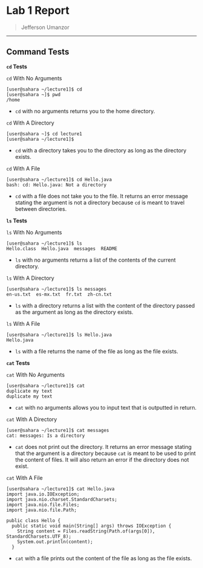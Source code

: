 # Lab 1 Report
> Jefferson Umanzor

---

## Command Tests
**`cd` Tests**

`cd` With No Arguments
```
[user@sahara ~/lecture1]$ cd
[user@sahara ~]$ pwd
/home
```
- `cd` with no arguments returns you to the home directory.

`cd` With A Directory
```
[user@sahara ~]$ cd lecture1
[user@sahara ~/lecture1]$
```
- `cd` with a directory takes you to the directory as long as the directory exists.

`cd` With A File
```
[user@sahara ~/lecture1]$ cd Hello.java
bash: cd: Hello.java: Not a directory
```
- `cd` with a file does not take you to the file. It returns an error message stating the argument is not a directory because `cd` is meant to travel between directories.

**`ls` Tests**

`ls` With No Arguments
```
[user@sahara ~/lecture1]$ ls
Hello.class  Hello.java  messages  README
```
- `ls` with no arguments returns a list of the contents of the current directory.

`ls` With A Directory
```
[user@sahara ~/lecture1]$ ls messages
en-us.txt  es-mx.txt  fr.txt  zh-cn.txt
```
- `ls` with a directory returns a list with the content of the directory passed as the argument as long as the directory exists.

`ls` With A File
```
[user@sahara ~/lecture1]$ ls Hello.java
Hello.java
```
- `ls` with a file returns the name of the file as long as the file exists.

**`cat` Tests**

`cat` With No Arguments
```
[user@sahara ~/lecture1]$ cat
duplicate my text
duplicate my text
```
- `cat` with no arguments allows you to input text that is outputted in return.

`cat` With A Directory
```
[user@sahara ~/lecture1]$ cat messages
cat: messages: Is a directory
```
- `cat` does not print out the directory. It returns an error message stating that the argument is a directory because `cat` is meant to be used to print the content of files. It will also return an error if the directory does not exist.

`cat` With A File
```
[user@sahara ~/lecture1]$ cat Hello.java
import java.io.IOException;
import java.nio.charset.StandardCharsets;
import java.nio.file.Files;
import java.nio.file.Path;

public class Hello {
  public static void main(String[] args) throws IOException {
    String content = Files.readString(Path.of(args[0]), StandardCharsets.UTF_8);    
    System.out.println(content);
  }
```
- `cat` with a file prints out the content of the file as long as the file exists.
